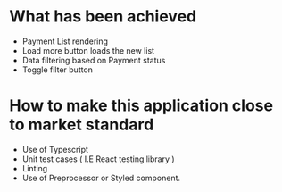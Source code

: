 # What has been achieved
- Payment List rendering
- Load more button loads the new list
- Data filtering based on Payment status
- Toggle filter button

# How to make this application close to market standard
- Use of Typescript
- Unit test cases ( I.E React testing library )
- Linting
- Use of Preprocessor or Styled component.
